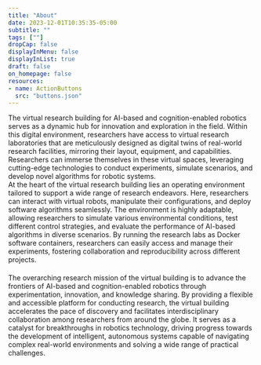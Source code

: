 ```yaml
---
title: "About"
date: 2023-12-01T10:35:35-05:00
subtitle: ""
tags: [""]
dropCap: false
displayInMenu: false
displayInList: true
draft: false
on_homepage: false
resources:
- name: ActionButtons
  src: "buttons.json"
---
```




<div class="main-well-flex-container" style="margin-bottom: 20px;">
  <div class="left-main-well-flex">
The virtual research building for AI-based and cognition-enabled robotics serves as a dynamic hub for innovation and exploration in the field. 
Within this digital environment, researchers have access to virtual research laboratories that are meticulously designed as digital twins of real-world research facilities, 
mirroring their layout, equipment, and capabilities. Researchers can immerse themselves in these virtual spaces, leveraging cutting-edge technologies to conduct experiments, 
simulate scenarios, and develop novel algorithms for robotic systems.  
</div>
 <div class="right-main-well-flex">
    At the heart of the virtual research building lies an operating environment tailored to support a wide range of research endeavors. 
    Here, researchers can interact with virtual robots, manipulate their configurations, and deploy software algorithms seamlessly.
    The environment is highly adaptable, allowing researchers to simulate various environmental conditions, test different control strategies,
    and evaluate the performance of AI-based algorithms in diverse scenarios. By running the research labs as Docker software containers,
    researchers can easily access and manage their experiments, fostering collaboration and reproducibility across different projects. 
  </div>
</div>


The overarching research mission of the virtual building is to advance the frontiers of AI-based and cognition-enabled robotics through experimentation, 
innovation, and knowledge sharing. By providing a flexible and accessible platform for conducting research, the virtual building accelerates the pace of
discovery and facilitates interdisciplinary collaboration among researchers from around the globe. It serves as a catalyst for breakthroughs in robotics technology, 
driving progress towards the development of intelligent, autonomous systems capable of navigating complex real-world environments and solving a wide range of practical challenges. 

